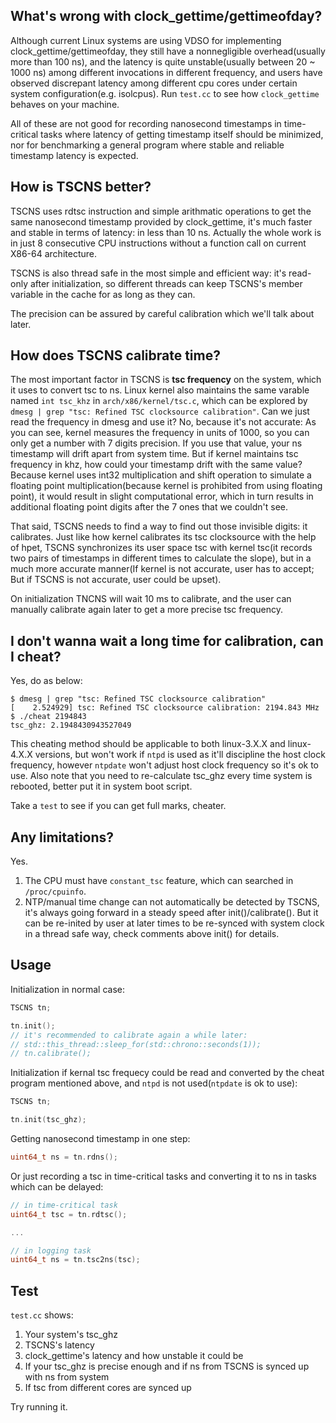 ## What's wrong with clock_gettime/gettimeofday?
Although current Linux systems are using VDSO for implementing clock_gettime/gettimeofday, they still have a nonnegligible overhead(usually more than 100 ns), and the latency is quite unstable(usually between 20 ~ 1000 ns) among different invocations in different frequency, and users have observed discrepant latency among different cpu cores under certain system configuration(e.g. isolcpus). Run `test.cc` to see how `clock_gettime` behaves on your machine.

All of these are not good for recording nanosecond timestamps in time-critical tasks where latency of getting timestamp itself should be minimized, nor for benchmarking a general program where stable and reliable timestamp latency is expected.

## How is TSCNS better?
TSCNS uses rdtsc instruction and simple arithmatic operations to get the same nanosecond timestamp provided by clock_gettime, it's much faster and stable in terms of latency: in less than 10 ns. Actually the whole work is in just 8 consecutive CPU instructions without a function call on current X86-64 architecture.

TSCNS is also thread safe in the most simple and efficient way: it's read-only after initialization, so different threads can keep TSCNS's member variable in the cache for as long as they can.

The precision can be assured by careful calibration which we'll talk about later.

## How does TSCNS calibrate time?
The most important factor in TSCNS is **tsc frequency** on the system, which it uses to convert tsc to ns. Linux kernel also maintains the same varable named `int tsc_khz` in `arch/x86/kernel/tsc.c`, which can be explored by `dmesg | grep "tsc: Refined TSC clocksource calibration"`. Can we just read the frequency in dmesg and use it? No, because it's not accurate: As you can see, kernel measures the frequency in units of 1000, so you can only get a number with 7 digits precision. If you use that value, your ns timestamp will drift apart from system time. But if kernel maintains tsc frequency in khz, how could your timestamp drift with the same value? Because kernel uses int32 multiplication and shift operation to simulate a floating point multiplication(because kernel is prohibited from using floating point), it would result in slight computational error, which in turn results in additional floating point digits after the 7 ones that we couldn't see. 

That said, TSCNS needs to find a way to find out those invisible digits: it calibrates. Just like how kernel calibrates its tsc clocksource with the help of hpet, TSCNS synchronizes its user space tsc with kernel tsc(it records two pairs of timestamps in different times to calculate the slope), but in a much more accurate manner(If kernel is not accurate, user has to accept; But if TSCNS is not accurate, user could be upset). 

On initialization TNCNS will wait 10 ms to calibrate, and the user can manually calibrate again later to get a more precise tsc frequency. 

## I don't wanna wait a long time for calibration, can I cheat?
Yes, do as below:
```
$ dmesg | grep "tsc: Refined TSC clocksource calibration"
[    2.524929] tsc: Refined TSC clocksource calibration: 2194.843 MHz
$ ./cheat 2194843
tsc_ghz: 2.1948430943527049
```

This cheating method should be applicable to both linux-3.X.X and linux-4.X.X versions, but won't work if `ntpd` is used as it'll discipline the host clock frequency, however `ntpdate` won't adjust host clock frequency so it's ok to use. Also note that you need to re-calculate tsc_ghz every time system is rebooted, better put it in system boot script.

Take a `test` to see if you can get full marks, cheater.

## Any limitations?
Yes.
1) The CPU must have `constant_tsc` feature, which can searched in `/proc/cpuinfo`.
2) NTP/manual time change can not automatically be detected by TSCNS, it's always going forward in a steady speed after init()/calibrate(). But it can be re-inited by user at later times to be re-synced with system clock in a thread safe way, check comments above init() for details.

## Usage
Initialization in normal case:
```C++
TSCNS tn;

tn.init();
// it's recommended to calibrate again a while later:
// std::this_thread::sleep_for(std::chrono::seconds(1));
// tn.calibrate();

```

Initialization if kernal tsc frequecy could be read and converted by the cheat program mentioned above, and `ntpd` is not used(`ntpdate` is ok to use):
```C++
TSCNS tn;

tn.init(tsc_ghz);
```

Getting nanosecond timestamp in one step:
```C++
uint64_t ns = tn.rdns();
```

Or just recording a tsc in time-critical tasks and converting it to ns in tasks which can be delayed:
```C++
// in time-critical task
uint64_t tsc = tn.rdtsc();

...

// in logging task
uint64_t ns = tn.tsc2ns(tsc);
```

## Test
`test.cc` shows:
1) Your system's tsc_ghz
2) TSCNS's latency
3) clock_gettime's latency and how unstable it could be
4) If your tsc_ghz is precise enough and if ns from TSCNS is synced up with ns from system
5) If tsc from different cores are synced up

Try running it.
